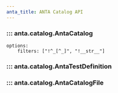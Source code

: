 ```yaml
---
anta_title: ANTA Catalog API
---
```

<!--
  ~ Copyright (c) 2023-2025 Arista Networks, Inc.
  ~ Use of this source code is governed by the Apache License 2.0
  ~ that can be found in the LICENSE file.
  -->

### ::: anta.catalog.AntaCatalog

    options:
        filters: ["!^_[^_]", "!__str__"]

### ::: anta.catalog.AntaTestDefinition

### ::: anta.catalog.AntaCatalogFile
